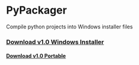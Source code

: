 # PyPackager
Compile python projects into Windows installer files

### [Download v1.0 Windows Installer](https://www.dropbox.com/s/uo5itv9bgwd676s/PyPackager%20v1.0%20Installer%20%28x64%29.exe?dl=1)

#### [Download v1.0 Portable](https://www.dropbox.com/s/tpw3qr9cozv7pca/PyPackager%20v1.0p%20%28x64%29.zip?dl=1)
